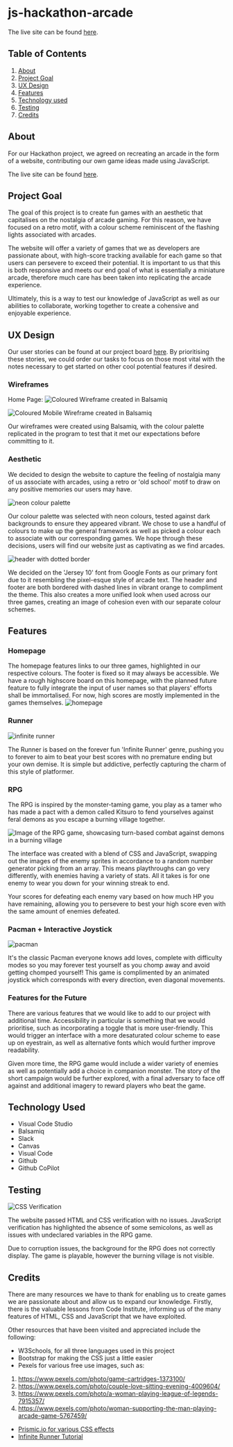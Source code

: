 # js-hackathon-arcade

The live site can be found [here](https://markrshaw99.github.io/JavaScript_Hackathon_Arcade/index.html).

## Table of Contents

1. [About](#about)
2. [Project Goal](#project-goal)
3. [UX Design](#ux-design)
4. [Features](#features)
5. [Technology used](#technology-used)
6. [Testing](#testing)
7. [Credits](#credits)

## About

For our Hackathon project, we agreed on recreating an arcade in the form of a website, contributing our own game ideas made using JavaScript.

The live site can be found [here](https://markrshaw99.github.io/JavaScript_Hackathon_Arcade/index.html).

## Project Goal

The goal of this project is to create fun games with an aesthetic that capitalises on the nostalgia of arcade gaming. For this reason, we have focused on a retro motif, with a colour scheme reminiscent of the flashing lights associated with arcades. 

The website will offer a variety of games that we as developers are passionate about, with high-score tracking available for each game so that users can persevere to exceed their potential. It is important to us that this is both responsive and meets our end goal of what is essentially a miniature arcade, therefore much care has been taken into replicating the arcade experience.

Ultimately, this is a way to test our knowledge of JavaScript as well as our abilities to collaborate, working together to create a cohensive and enjoyable experience.

## UX Design

Our user stories can be found at our project board [here](https://github.com/users/AbraWalker/projects/7). 
By prioritising these stories, we could order our tasks to focus on those most vital with the notes necessary to get started on other cool potential features if desired. 

### Wireframes

Home Page:
![Coloured Wireframe created in Balsamiq](assets/images/readme/coloured%20wireframe%20(homepage).png)

![Coloured Mobile Wireframe created in Balsamiq](assets/images/readme/coloured%20wireframe%20(mobile).png)



Our wireframes were created using Balsamiq, with the colour palette replicated in the program to test that it met our expectations before committing to it. 


### Aesthetic

We decided to design the website to capture the feeling of nostalgia many of us associate with arcades, using a retro or 'old school' motif to draw on any positive memories our users may have. 

![neon colour palette](assets/images/readme/Arcade%20Palette.png)

Our colour palette was selected with neon colours, tested against dark backgrounds to ensure they appeared vibrant. We chose to use a handful of colours to make up the general framework as well as picked a colour each to associate with our corresponding games. We hope through these decisions, users will find our website just as captivating as we find arcades. 

![header with dotted border](assets/images/readme/Header.png)

We decided on the 'Jersey 10' font from Google Fonts as our primary font due to it resembling the pixel-esque style of arcade text. The header and footer are both bordered with dashed lines in vibrant orange to compliment the theme. This also creates a more unified look when used across our three games, creating an image of cohesion even with our separate colour schemes. 

## Features

### Homepage

The homepage features links to our three games, highlighted in our respective colours. The footer is fixed so it may always be accessible. 
We have a rough highscore board on this homepage, with the planned future feature to fully integrate the input of user names so that players' efforts shall be immortalised. For now, high scores are mostly implemented in the games themselves. 
![homepage](assets/images/readme/homepage.png)


### Runner

![infinite runner](assets/images/readme/runner.png)

The Runner is based on the forever fun 'Infinite Runner' genre, pushing you to forever to aim to beat your best scores with no premature ending but your own demise. It is simple but addictive, perfectly capturing the charm of this style of platformer. 

### RPG

The RPG is inspired by the monster-taming game, you play as a tamer who has made a pact with a demon called Kitsuro to fend yourselves against feral demons as you escape a burning village together. 

![Image of the RPG game, showcasing turn-based combat against demons in a burning village](assets/images/readme/RPG.png)

The interface was created with a blend of CSS and JavaScript, swapping out the images of the enemy sprites in accordance to a random number generator picking from an array. This means playthroughs can go very differently, with enemies having a variety of stats. All it takes is for one enemy to wear you down for your winning streak to end. 

Your scores for defeating each enemy vary based on how much HP you have remaining, allowing you to persevere to best your high score even with the same amount of enemies defeated. 


### Pacman + Interactive Joystick

![pacman](assets/images/readme/pacman.png)

It's the classic Pacman everyone knows add loves, complete with difficulty modes so you may forever test yourself as you chomp away and avoid getting chomped yourself! This game is complimented by an animated joystick which corresponds with every direction, even diagonal movements.


### Features for the Future

There are various features that we would like to add to our project with additional time. Accessibility in particular is something that we would prioritise, such as incorporating a toggle that is more user-friendly. This would trigger an interface with a more desaturated colour scheme to ease up on eyestrain, as well as alternative fonts which would further improve readability. 

Given more time, the RPG game would include a wider variety of enemies as well as potentially add a choice in companion monster. The story of the short campaign would be further explored, with a final adversary to face off against and additional imagery to reward players who beat the game. 



## Technology Used

- Visual Code Studio
- Balsamiq
- Slack
- Canvas
- Visual Code
- Github
- Github CoPilot


## Testing

![CSS Verification](assets/images/readme/CSS%20verification.png)

The website passed HTML and CSS verification with no issues. 
JavaScript verification has highlighted the absence of some semicolons, as well as issues with undeclared variables in the RPG game. 

Due to corruption issues, the background for the RPG does not correctly display. The game is playable, however the burning village is not visible. 

## Credits
There are many resources we have to thank for enabling us to create games we are passionate about and allow us to expand our knowledge. Firstly, there is the valuable lessons from Code Institute, informing us of the many features of HTML, CSS and JavaScript that we have exploited. 

Other resources that have been visited and appreciated include the following:

- W3Schools, for all three languages used in this project
- Bootstrap for making the CSS just a little easier
- Pexels for various free use images, such as: 
 1. https://www.pexels.com/photo/game-cartridges-1373100/
 2. https://www.pexels.com/photo/couple-love-sitting-evening-4009604/
 3. https://www.pexels.com/photo/a-woman-playing-league-of-legends-7915357/
 4. https://www.pexels.com/photo/woman-supporting-the-man-playing-arcade-game-5767459/
 - [Prismic.io for various CSS effects](https://prismic.io/blog/css-hover-effects)
 - [Infinite Runner Tutorial](https://www.youtube.com/watch?v=OnkimGiEkb4)


